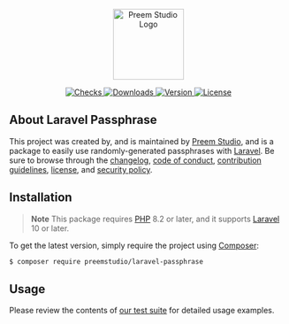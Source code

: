 <p align="center">
    <a href="https://preem.studio" target="_blank">
        <img src="https://raw.githubusercontent.com/PreemStudio/assets/main/logo-text.svg" width="128" alt="Preem Studio Logo" />
    </a>
</p>

<p align="center">
    <a href="https://github.com/PreemStudio/laravel-passphrase/actions">
        <img src="https://badge.sh/github/check-runs/PreemStudio/laravel-passphrase" alt="Checks" />
    </a>
    <a href="https://packagist.org/packages/preemstudio/laravel-passphrase">
        <img src="https://badge.sh/packagist/downloads/PreemStudio/laravel-passphrase" alt="Downloads" />
    </a>
    <a href="https://packagist.org/packages/preemstudio/laravel-passphrase">
        <img src="https://badge.sh/packagist/version/PreemStudio/laravel-passphrase" alt="Version" />
    </a>
    <a href="https://packagist.org/packages/preemstudio/laravel-passphrase">
        <img src="https://badge.sh/packagist/license/PreemStudio/laravel-passphrase" alt="License" />
    </a>
</p>

## About Laravel Passphrase

This project was created by, and is maintained by [Preem Studio](https://github.com/PreemStudio), and is a package to easily use randomly-generated passphrases with [Laravel](https://laravel.com/). Be sure to browse through the [changelog](CHANGELOG.md), [code of conduct](.github/CODE_OF_CONDUCT.md), [contribution guidelines](.github/CONTRIBUTING.md), [license](LICENSE), and [security policy](.github/SECURITY.md).

## Installation

> **Note**
> This package requires [PHP](https://www.php.net/) 8.2 or later, and it supports [Laravel](https://laravel.com/) 10 or later.

To get the latest version, simply require the project using [Composer](https://getcomposer.org/):

```bash
$ composer require preemstudio/laravel-passphrase
```

## Usage

Please review the contents of [our test suite](/tests) for detailed usage examples.
